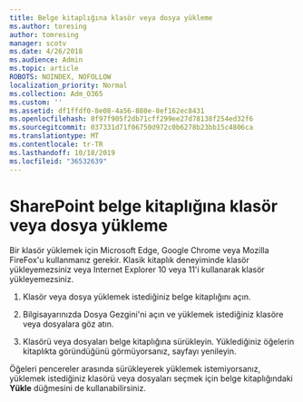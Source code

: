 ```yaml
---
title: Belge kitaplığına klasör veya dosya yükleme
ms.author: toresing
author: tomresing
manager: scotv
ms.date: 4/26/2018
ms.audience: Admin
ms.topic: article
ROBOTS: NOINDEX, NOFOLLOW
localization_priority: Normal
ms.collection: Adm_O365
ms.custom: ''
ms.assetid: df1ffdf0-8e08-4a56-880e-8ef162ec8431
ms.openlocfilehash: 8f97f905f2db71cff299ee27d78138f254ed32f6
ms.sourcegitcommit: 037331d71f06750d972c0b6278b23bb15c4806ca
ms.translationtype: MT
ms.contentlocale: tr-TR
ms.lasthandoff: 10/18/2019
ms.locfileid: "36532639"
---
```

# <a name="upload-a-folder-or-files-to-a-sharepoint-document-library"></a>SharePoint belge kitaplığına klasör veya dosya yükleme

Bir klasör yüklemek için Microsoft Edge, Google Chrome veya Mozilla FireFox'u kullanmanız gerekir. Klasik kitaplık deneyiminde klasör yükleyemezsiniz veya Internet Explorer 10 veya 11'i kullanarak klasör yükleyemezsiniz.
  
1. Klasör veya dosya yüklemek istediğiniz belge kitaplığını açın.
    
2. Bilgisayarınızda Dosya Gezgini'ni açın ve yüklemek istediğiniz klasöre veya dosyalara göz atın.
    
3. Klasörü veya dosyaları belge kitaplığına sürükleyin. Yüklediğiniz öğelerin kitaplıkta göründüğünü görmüyorsanız, sayfayı yenileyin. 
    
Öğeleri pencereler arasında sürükleyerek yüklemek istemiyorsanız, yüklemek istediğiniz klasörü veya dosyaları seçmek için belge kitaplığındaki **Yükle** düğmesini de kullanabilirsiniz. 
  

